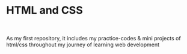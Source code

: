 <h1>HTML and CSS</h1>
<br>
<p>As my first repository, it includes my practice-codes & mini projects of html/css throughout my journey of learning web development</p>

